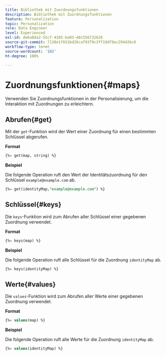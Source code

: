 ```yaml
---
title: Bibliothek mit Zuordnungsfunktionen
description: Bibliothek mit Zuordnungsfunktionen
feature: Personalization
topic: Personalization
role: Data Engineer
level: Experienced
exl-id: de6a8da2-55cf-4105-ba93-40c556732626
source-git-commit: 7138e1f031bd26caf9379c3ff19d79ac29442bc6
workflow-type: tm+mt
source-wordcount: '102'
ht-degree: 100%

---
```


# Zuordnungsfunktionen{#maps}

Verwenden Sie Zuordnungsfunktionen in der Personalisierung, um die Interaktion mit Zuordnungen zu erleichtern.

## Abrufen{#get}

Mit der `get`-Funktion wird der Wert einer Zuordnung für einen bestimmten Schlüssel abgerufen.

**Format**

```sql
{%= get(map, string) %}
```

**Beispiel**

Die folgende Operation ruft den Wert der Identitätszuordnung für den Schlüssel `example@example.com` ab.

```sql
{%= get(identityMap,"example@example.com") %}
```

## Schlüssel{#keys}

Die `keys`-Funktion wird zum Abrufen aller Schlüssel einer gegebenen Zuordnung verwendet.

**Format**

```sql
{%= keys(map) %}
```

**Beispiel**

Die folgende Operation ruft alle Schlüssel für die Zuordnung `identityMap` ab.

```sql
{%= keys(identityMap) %}
```

## Werte{#values}

Die `values`-Funktion wird zum Abrufen aller Werte einer gegebenen Zuordnung verwendet.

**Format**

```sql
{%= values(map) %}
```

**Beispiel**

Die folgende Operation ruft alle Werte für die Zuordnung `identityMap` ab.

```sql
{%= values(identityMap) %}
```
